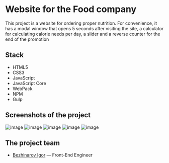 # Website for the Food company
This project is a website for ordering proper nutrition. For convenience, it has a modal window that opens 5 seconds after visiting the site, a calculator for calculating calorie needs per day, a slider and a reverse counter for the end of the promotion

## Stack
- HTML5
- CSS3
- JavaScript
- JavaScript Core
- WebPack
- NPM
- Gulp

## Screenshots of the project
![image](https://github.com/theibd56/Food/assets/84173880/0f0200d1-136d-4e60-a417-2179ab4e0807)
![image](https://github.com/theibd56/Food/assets/84173880/d4acdfb3-af95-4a04-908e-a88d55097372)
![image](https://github.com/theibd56/Food/assets/84173880/292667a7-8af4-4111-a29e-a1c2dd0a203c)
![image](https://github.com/theibd56/Food/assets/84173880/e82ae21b-46c4-4bd8-b3db-9cb307232dbf)
![image](https://github.com/theibd56/Food/assets/84173880/4a9d9ba8-fff7-414d-ac3f-7a5959d635a9)



## The project team
- [Bezhinarov Igor](https://t.me/theibd56) — Front-End Engineer
